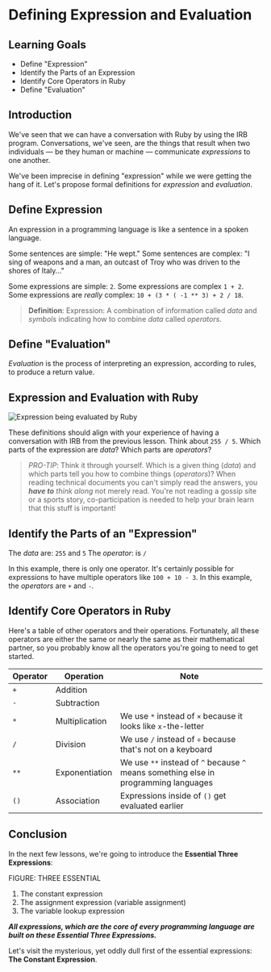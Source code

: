 # Defining Expression and Evaluation

## Learning Goals

* Define "Expression"
* Identify the Parts of an Expression
* Identify Core Operators in Ruby
* Define "Evaluation"

## Introduction

We've seen that we can have a conversation with Ruby by using the IRB program.
Conversations, we've seen, are the things that result when two individuals
&mdash; be they human or machine &mdash; communicate _expressions_ to one
another.

We've been imprecise in defining "expression" while we were getting the hang
of it. Let's propose formal definitions for _expression_ and _evaluation_.

## Define Expression

An expression in a programming language is like a sentence in a spoken
language.

Some sentences are simple: "He wept." Some sentences are complex: "I sing of
weapons and a man, an outcast of Troy who was driven to the shores of Italy..."

Some expressions are simple: `2`. Some expressions are complex `1 + 2`. Some
expressions are _really_ complex: `10 + (3 * ( -1 ** 3) + 2 / 18`.

> **Definition**: Expression: A combination of information called _data_ and
> _symbols_ indicating how to combine _data_ called _operators_.

## Define "Evaluation"

_Evaluation_ is the process of interpreting an expression, according to rules,
to produce a return value.

## Expression and Evaluation with Ruby

![Expression being evaluated by Ruby](https://curriculum-content.s3.amazonaws.com/programming-univbasics/intro-to-programming-as-conversation/Image_67_ExpressEvaluation.png)

These definitions should align with your experience of having a conversation
with IRB from the previous lesson. Think about `255 / 5`.  Which parts of the
expression are _data_? Which parts are _operators_?

> *PRO-TIP*: Think it through yourself. Which is a given thing (_data_) and
> which parts tell you how to combine things (_operators_)?  When reading
> technical documents you can't simply read the answers, you ***have to***
> _think along_ not merely read.  You're not reading a gossip site or a sports
> story, co-participation is needed to help your brain learn that this stuff is
> important!

## Identify the Parts of an "Expression"

The _data_ are: `255` and `5`
The _operator_: is `/`

In this example, there is only one operator. It's certainly possible for
expressions to have multiple operators like `100 + 10 - 3`. In this example,
the _operators_ are `+` and `-`.

## Identify Core Operators in Ruby

Here's a table of other operators and their operations. Fortunately, all these
operators are either the same or nearly the same as their mathematical partner,
so you probably know all the operators you're going to need to get started.

|Operator|Operation|Note|
|--------|---------|----|
| `+` | Addition ||
| `-` | Subtraction ||
| `*` | Multiplication | We use `*` instead of `×` because it looks like `x`-the-letter|
| `/` | Division | We use `/` instead of `÷` because that's not on a keyboard|
| `**` | Exponentiation | We use `**` instead of `^` because `^` means something else in programming languages|
| `()` | Association | Expressions inside of `()` get evaluated earlier|

## Conclusion

In the next few lessons, we're going to introduce the **Essential Three
Expressions**:

FIGURE: THREE ESSENTIAL

1. The constant expression
2. The assignment expression (variable assignment)
3. The variable lookup expression

***All expressions, which are the core of every programming language are built
on these Essential Three Expressions.***

Let's visit the mysterious, yet oddly dull first of the essential expressions:
**The Constant Expression**.
